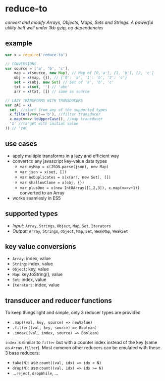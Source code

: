 <!-- markdownlint-disable MD004 MD007 MD010 MD041	MD022 MD024	MD032 MD036-->

# reduce-to

_convert and modify Arrays, Objects, Maps, Sets and Strings.
A powerful utility belt well under 1kb gzip, no dependencies_

## example

```javascript
var x = require('reduce-to')

// CONVERSIONS
var source = ['a', 'b', 'c'],
    map = x(source, new Map), // Map of [0,'a'], [1, 'b'], [2, 'c']
    obj = x(map, {}), // {'0': 'a', '1': 'b', '2': 'c'}
    set = x(obj, new Set) // Set of 'a', 'b', 'c'
    txt = x(set, '') // 'abc'
    arr = x(txt, []) // same as source

// LAZY TRANSFORMS WITH TRANSDUCERS
var zAC = x(
  set, //start from any of the supported types
  x.filter(v=>v!=='b'), //filter transducer
  x.map(v=>v.toUpperCase(), //map transducer
  'z' //target with initial value
)) // 'zAC
```

## use cases

* apply multiple transforms in a lazy and efficient way
* convert to any javascript key-value data types
  * `var myMap = x(JSON.parse(json), new Map)`
  * `var json = x(set, [])`
  * `var noDuplicates = x(x(arr, new Set), [])`
  * `var shallowClone = x(obj, {})`
  * `var plusOne = x(new Int8Array([1,2,3]), x.map(v=>v+1))` converted to an Array
* works seamlesly in ES5

## supported types

* _Input:_ `Array`, `Strings`, `Object`, `Map`, `Set`, `Iterators`
* _Output:_ `Array`, `Strings`, `Object`, `Map`, `Set`, `WeakMap`, `WeakSet`

## key value conversions

* `Array`: index, value
* `String`: index, value
* `Object`: key, value
* `Map`: key.toString(), value
* `Set`: index, value
* `Iterators`: index, value

## transducer and reducer functions

To keep things light and simple, only 3 reducer types are provided
* `.map((val, key, source) => newValue)`
* `.filter((val, key, source) => Boolean)`
* `.index((val, index, source) => Boolean)`

`index` is similar to `filter` but with a counter index instead of the key (same as `Array.filter`).
Most common other reducers can be emulated with these 3 base reducers:
* `take(N)`: use `count((val, idx) => idx < N)`
* `drop(N)`: use `count((val, idx) => idx >= N)`
* ...`reject`, `dropWhile`, ...
